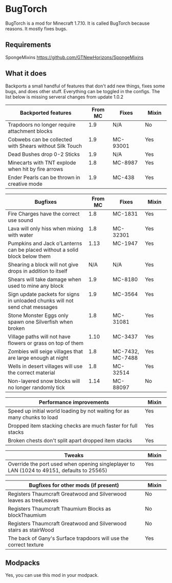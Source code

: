 # BugTorch

BugTorch is a mod for Minecraft 1.7.10. It is called BugTorch because reasons. It mostly fixes bugs.

## Requirements

SpongeMixins
https://github.com/GTNewHorizons/SpongeMixins

## What it does
Backports a small handful of features that don't add new things, fixes some bugs, and does other stuff. Everything can be toggled in the configs. The list below is missing serveral changes from update 1.0.2
<table width="100%">
  <thead>
    <tr>
      <th width="50%">Backported features</th>
      <th width="15%">From MC</th>
      <th width="20%">Fixes</th>
      <th width="15%">Mixin</th>
    </tr>
  </thead>
  <tbody>
    <tr>
      <td valign="top">Trapdoors no longer require attachment blocks</td>
      <td valign="top">1.9</td>
      <td valign="top">N/A</td>
      <td valign="top">No</td>
    </tr>
    <tr>
      <td valign="top">Cobwebs can be collected with Shears without Silk Touch</td>
      <td valign="top">1.9</td>
      <td valign="top">MC-93001</td>
      <td valign="top">Yes</td>
    </tr>
    <tr>
      <td valign="top">Dead Bushes drop 0-2 Sticks</td>
      <td valign="top">1.9</td>
      <td valign="top">N/A</td>
      <td valign="top">Yes</td>
    </tr>
    <tr>
      <td valign="top">Minecarts with TNT explode when hit by fire arrows</td>
      <td valign="top">1.8</td>
      <td valign="top">MC-8987</td>
      <td valign="top">Yes</td>
    </tr>
    <tr>
      <td valign="top">Ender Pearls can be thrown in creative mode</td>
      <td valign="top">1.9</td>
      <td valign="top">MC-438</td>
      <td valign="top">Yes</td>
    </tr>
  </tbody>
</table>

<table width="100%">
  <thead>
    <tr>
      <th width="50%">Bugfixes</th>
      <th width="15%">From MC</th>
      <th width="20%">Fixes</th>
      <th width="15%">Mixin</th>
    </tr>
  </thead>
  <tbody>
    <tr>
      <td valign="top">Fire Charges have the correct use sound</td>
      <td valign="top">1.8</td>
      <td valign="top">MC-1831</td>
      <td valign="top">Yes</td>
    </tr>
    <tr>
      <td valign="top">Lava will only hiss when mixing with water</td>
      <td valign="top">1.8</td>
      <td valign="top">MC-32301</td>
      <td valign="top">Yes</td>
    </tr>
    <tr>
      <td valign="top">Pumpkins and Jack o'Lanterns can be placed without a solid block below them</td>
      <td valign="top">1.13</td>
      <td valign="top">MC-1947</td>
      <td valign="top">Yes</td>
    </tr>
    <tr>
      <td valign="top">Shearing a block will not give drops in addition to itself</td>
      <td valign="top">N/A</td>
      <td valign="top">N/A</td>
      <td valign="top">Yes</td>
    </tr>
    <tr>
      <td valign="top">Shears will take damage when used to mine any block</td>
      <td valign="top">1.9</td>
      <td valign="top">MC-8180</td>
      <td valign="top">Yes</td>
    </tr>
    <tr>
      <td valign="top">Sign update packets for signs in unloaded chunks will not send chat messages</td>
      <td valign="top">1.9</td>
      <td valign="top">MC-3564</td>
      <td valign="top">Yes</td>
    </tr>
    <tr>
      <td valign="top">Stone Monster Eggs only spawn one Silverfish when broken</td>
      <td valign="top">1.8</td>
      <td valign="top">MC-31081</td>
      <td valign="top">Yes</td>
    </tr>
    <tr>
      <td valign="top">Village paths will not have flowers or grass on top of them</td>
      <td valign="top">1.10</td>
      <td valign="top">MC-3437</td>
      <td valign="top">Yes</td>
    </tr>
    <tr>
      <td valign="top">Zombies will seige villages that are large enough at night</td>
      <td valign="top">1.8</td>
      <td valign="top">MC-7432, MC-7488</td>
      <td valign="top">Yes</td>
    </tr>
    <tr>
      <td valign="top">Wells in desert villages will use the correct material</td>
      <td valign="top">1.8</td>
      <td valign="top">MC-32514</td>
      <td valign="top">Yes</td>
    </tr>
    <tr>
      <td valign="top">Non-layered snow blocks will no longer randomly tick</td>
      <td valign="top">1.14</td>
      <td valign="top">MC-88097</td>
      <td valign="top">No</td>
    </tr>
  </tbody>
</table>

<table width="100%">
  <thead>
    <tr>
      <th width="85%">Performance improvements</th>
      <th width="15%">Mixin</th>
    </tr>
  </thead>
  <tbody>
    <tr>
      <td valign="top">Speed up initial world loading by not waiting for as many chunks to load</td>
      <td valign="top">Yes</td>
    </tr>
    <tr>
      <td valign="top">Dropped item stacking checks are much faster for full stacks</td>
      <td valign="top">Yes</td>
    </tr>
    <tr>
      <td valign="top">Broken chests don't split apart dropped item stacks</td>
      <td valign="top">Yes</td>
    </tr>
  </tbody>
</table>

<table width="100%">
  <thead>
    <tr>
      <th width="85%">Tweaks</th>
      <th width="15%">Mixin</th>
    </tr>
  </thead>
  <tbody>
    <tr>
      <td valign="top">Override the port used when opening singleplayer to LAN (1024 to 49151, defaults to 25565)</td>
      <td valign="top">Yes</td>
    </tr>
  </tbody>
</table>

<table width="100%">
  <thead>
    <tr>
      <th width="85%">Bugfixes for other mods (if present)</th>
      <th width="15%">Mixin</th>
    </tr>
  </thead>
  <tbody>
      <tr>
      <td valign="top">Registers Thaumcraft Greatwood and Silverwood leaves as treeLeaves</td>
      <td valign="top">No</td>
    </tr>
    <tr>
      <td valign="top">Registers Thaumcraft Thaumium Blocks as blockThaumium</td>
      <td valign="top">No</td>
    </tr>
    <tr>
      <td valign="top">Registers Thaumcraft Greatwood and Silverwood stairs as stairWood</td>
      <td valign="top">No</td>
    </tr>
    <tr>
      <td valign="top">The back of Gany's Surface trapdoors will use the correct texture</td>
      <td valign="top">Yes</td>
    </tr>
  </tbody>
</table>

## Modpacks
Yes, you can use this mod in your modpack.
